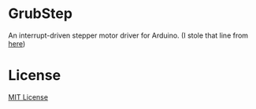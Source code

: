 # GrubStep

An interrupt-driven stepper motor driver for Arduino.
(I stole that line from [here](https://github.com/bjpirt/HotStepper))

# License

[MIT License](https://opensource.org/licenses/MIT)